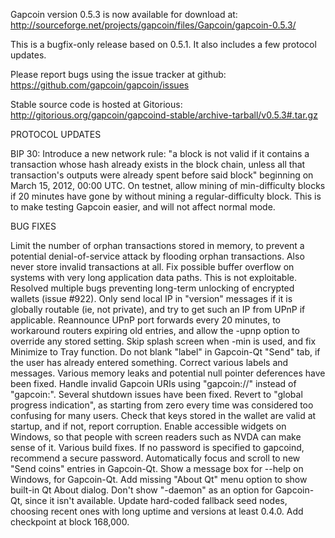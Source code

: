 Gapcoin version 0.5.3 is now available for download at:
http://sourceforge.net/projects/gapcoin/files/Gapcoin/gapcoin-0.5.3/

This is a bugfix-only release based on 0.5.1.
It also includes a few protocol updates.

Please report bugs using the issue tracker at github:
https://github.com/gapcoin/gapcoin/issues

Stable source code is hosted at Gitorious:
http://gitorious.org/gapcoin/gapcoind-stable/archive-tarball/v0.5.3#.tar.gz

PROTOCOL UPDATES

BIP 30: Introduce a new network rule: "a block is not valid if it contains a transaction whose hash already exists in the block chain, unless all that transaction's outputs were already spent before said block" beginning on March 15, 2012, 00:00 UTC.
On testnet, allow mining of min-difficulty blocks if 20 minutes have gone by without mining a regular-difficulty block. This is to make testing Gapcoin easier, and will not affect normal mode.

BUG FIXES

Limit the number of orphan transactions stored in memory, to prevent a potential denial-of-service attack by flooding orphan transactions. Also never store invalid transactions at all.
Fix possible buffer overflow on systems with very long application data paths. This is not exploitable.
Resolved multiple bugs preventing long-term unlocking of encrypted wallets
(issue #922).
Only send local IP in "version" messages if it is globally routable (ie, not private), and try to get such an IP from UPnP if applicable.
Reannounce UPnP port forwards every 20 minutes, to workaround routers expiring old entries, and allow the -upnp option to override any stored setting.
Skip splash screen when -min is used, and fix Minimize to Tray function.
Do not blank "label" in Gapcoin-Qt "Send" tab, if the user has already entered something.
Correct various labels and messages.
Various memory leaks and potential null pointer deferences have been fixed.
Handle invalid Gapcoin URIs using "gapcoin://" instead of "gapcoin:".
Several shutdown issues have been fixed.
Revert to "global progress indication", as starting from zero every time was considered too confusing for many users.
Check that keys stored in the wallet are valid at startup, and if not, report corruption.
Enable accessible widgets on Windows, so that people with screen readers such as NVDA can make sense of it.
Various build fixes.
If no password is specified to gapcoind, recommend a secure password.
Automatically focus and scroll to new "Send coins" entries in Gapcoin-Qt.
Show a message box for --help on Windows, for Gapcoin-Qt.
Add missing "About Qt" menu option to show built-in Qt About dialog.
Don't show "-daemon" as an option for Gapcoin-Qt, since it isn't available.
Update hard-coded fallback seed nodes, choosing recent ones with long uptime and versions at least 0.4.0.
Add checkpoint at block 168,000.
